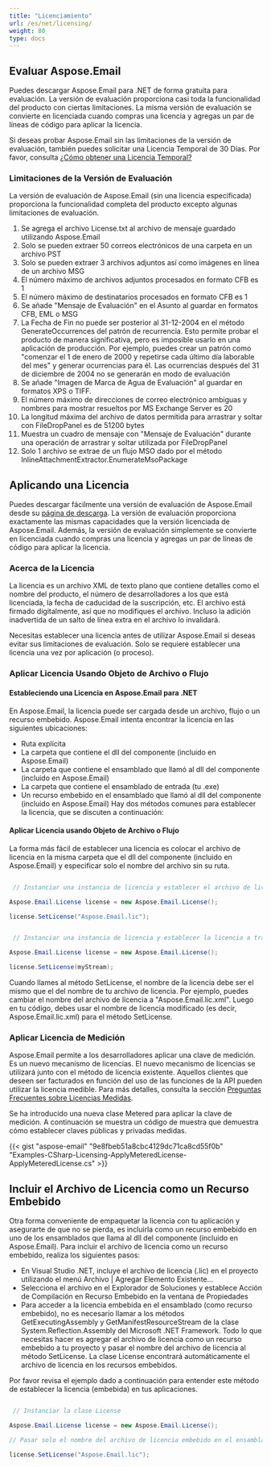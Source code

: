 ```yaml
---
title: "Licenciamiento"
url: /es/net/licensing/
weight: 80
type: docs
---
```



## **Evaluar Aspose.Email**
Puedes descargar Aspose.Email para .NET de forma gratuita para evaluación. La versión de evaluación proporciona casi toda la funcionalidad del producto con ciertas limitaciones. La misma versión de evaluación se convierte en licenciada cuando compras una licencia y agregas un par de líneas de código para aplicar la licencia.

Si deseas probar Aspose.Email sin las limitaciones de la versión de evaluación, también puedes solicitar una Licencia Temporal de 30 Días. Por favor, consulta [¿Cómo obtener una Licencia Temporal?](https://purchase.aspose.com/temporary-license)
### **Limitaciones de la Versión de Evaluación**
La versión de evaluación de Aspose.Email (sin una licencia especificada) proporciona la funcionalidad completa del producto excepto algunas limitaciones de evaluación.

1. Se agrega el archivo License.txt al archivo de mensaje guardado utilizando Aspose.Email
1. Solo se pueden extraer 50 correos electrónicos de una carpeta en un archivo PST
1. Solo se pueden extraer 3 archivos adjuntos así como imágenes en línea de un archivo MSG
1. El número máximo de archivos adjuntos procesados en formato CFB es 1
1. El número máximo de destinatarios procesados en formato CFB es 1
1. Se añade "Mensaje de Evaluación" en el Asunto al guardar en formatos CFB, EML o MSG
1. La Fecha de Fin no puede ser posterior al 31-12-2004 en el método GenerateOccurrences del patrón de recurrencia. Esto permite probar el producto de manera significativa, pero es imposible usarlo en una aplicación de producción. Por ejemplo, puedes crear un patrón como "comenzar el 1 de enero de 2000 y repetirse cada último día laborable del mes" y generar ocurrencias para él. Las ocurrencias después del 31 de diciembre de 2004 no se generarán en modo de evaluación
1. Se añade "Imagen de Marca de Agua de Evaluación" al guardar en formatos XPS o TIFF.
1. El número máximo de direcciones de correo electrónico ambiguas y nombres para mostrar resueltos por MS Exchange Server es 20
1. La longitud máxima del archivo de datos permitida para arrastrar y soltar con FileDropPanel es de 51200 bytes
1. Muestra un cuadro de mensaje con "Mensaje de Evaluación" durante una operación de arrastrar y soltar utilizada por FileDropPanel
1. Solo 1 archivo se extrae de un flujo MSO dado por el método InlineAttachmentExtractor.EnumerateMsoPackage
## **Aplicando una Licencia**
Puedes descargar fácilmente una versión de evaluación de Aspose.Email desde su [página de descarga](https://www.nuget.org/packages/Aspose.Email/). La versión de evaluación proporciona exactamente las mismas capacidades que la versión licenciada de Aspose.Email. Además, la versión de evaluación simplemente se convierte en licenciada cuando compras una licencia y agregas un par de líneas de código para aplicar la licencia.
### **Acerca de la Licencia**
La licencia es un archivo XML de texto plano que contiene detalles como el nombre del producto, el número de desarrolladores a los que está licenciada, la fecha de caducidad de la suscripción, etc. El archivo está firmado digitalmente, así que no modifiques el archivo. Incluso la adición inadvertida de un salto de línea extra en el archivo lo invalidará.

Necesitas establecer una licencia antes de utilizar Aspose.Email si deseas evitar sus limitaciones de evaluación. Solo se requiere establecer una licencia una vez por aplicación (o proceso).
### **Aplicar Licencia Usando Objeto de Archivo o Flujo**
#### **Estableciendo una Licencia en Aspose.Email para .NET**
En Aspose.Email, la licencia puede ser cargada desde un archivo, flujo o un recurso embebido. Aspose.Email intenta encontrar la licencia en las siguientes ubicaciones:

- Ruta explícita
- La carpeta que contiene el dll del componente (incluido en Aspose.Email)
- La carpeta que contiene el ensamblado que llamó al dll del componente (incluido en Aspose.Email)
- La carpeta que contiene el ensamblado de entrada (tu .exe)
- Un recurso embebido en el ensamblado que llamó al dll del componente (incluido en Aspose.Email) Hay dos métodos comunes para establecer la licencia, que se discuten a continuación:
#### **Aplicar Licencia usando Objeto de Archivo o Flujo**
La forma más fácil de establecer una licencia es colocar el archivo de licencia en la misma carpeta que el dll del componente (incluido en Aspose.Email) y especificar solo el nombre del archivo sin su ruta.



``` java

 // Instanciar una instancia de licencia y establecer el archivo de licencia a través de su ruta

Aspose.Email.License license = new Aspose.Email.License();

license.SetLicense("Aspose.Email.lic");

```

``` java

 // Instanciar una instancia de licencia y establecer la licencia a través de un flujo

Aspose.Email.License license = new Aspose.Email.License();

license.SetLicense(myStream);

```



Cuando llames al método SetLicense, el nombre de la licencia debe ser el mismo que el del nombre de tu archivo de licencia. Por ejemplo, puedes cambiar el nombre del archivo de licencia a "Aspose.Email.lic.xml". Luego en tu código, debes usar el nombre de licencia modificado (es decir, Aspose.Email.lic.xml) para el método SetLicense.
### **Aplicar Licencia de Medición**
Aspose.Email permite a los desarrolladores aplicar una clave de medición. Es un nuevo mecanismo de licencias. El nuevo mecanismo de licencias se utilizará junto con el método de licencia existente. Aquellos clientes que deseen ser facturados en función del uso de las funciones de la API pueden utilizar la licencia medible. Para más detalles, consulta la sección [Preguntas Frecuentes sobre Licencias Medidas](https://purchase.aspose.com/faqs/licensing/metered).

Se ha introducido una nueva clase Metered para aplicar la clave de medición. A continuación se muestra un código de muestra que demuestra cómo establecer claves públicas y privadas medidas.

{{< gist "aspose-email" "9e8fbeb51a8cbc4129dc71ca8cd55f0b" "Examples-CSharp-Licensing-ApplyMeteredLicense-ApplyMeteredLicense.cs" >}}
## **Incluir el Archivo de Licencia como un Recurso Embebido**
Otra forma conveniente de empaquetar la licencia con tu aplicación y asegurarte de que no se pierda, es incluirla como un recurso embebido en uno de los ensamblados que llama al dll del componente (incluido en Aspose.Email). Para incluir el archivo de licencia como un recurso embebido, realiza los siguientes pasos:

- En Visual Studio .NET, incluye el archivo de licencia (.lic) en el proyecto utilizando el menú Archivo | Agregar Elemento Existente...
- Selecciona el archivo en el Explorador de Soluciones y establece Acción de Compilación en Recurso Embebido en la ventana de Propiedades
- Para acceder a la licencia embebida en el ensamblado (como recurso embebido), no es necesario llamar a los métodos GetExecutingAssembly y GetManifestResourceStream de la clase System.Reflection.Assembly del Microsoft .NET Framework. Todo lo que necesitas hacer es agregar el archivo de licencia como un recurso embebido a tu proyecto y pasar el nombre del archivo de licencia al método SetLicense. La clase License encontrará automáticamente el archivo de licencia en los recursos embebidos.

Por favor revisa el ejemplo dado a continuación para entender este método de establecer la licencia (embebida) en tus aplicaciones.



``` java

 // Instanciar la clase License

Aspose.Email.License license = new Aspose.Email.License();

// Pasar solo el nombre del archivo de licencia embebido en el ensamblado

license.SetLicense("Aspose.Email.lic");

```